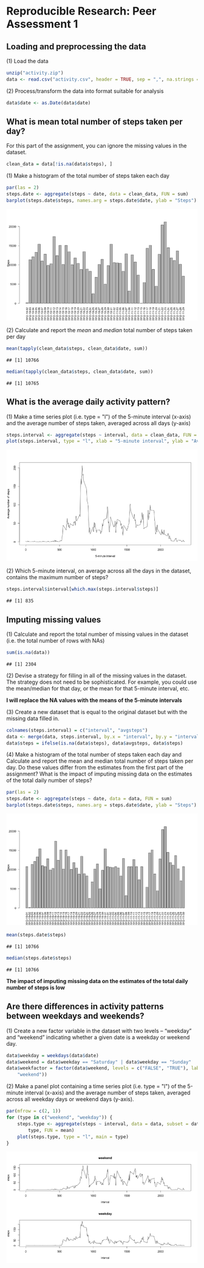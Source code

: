 # Reproducible Research: Peer Assessment 1


## Loading and preprocessing the data

(1) Load the data

```r
unzip("activity.zip")
data <- read.csv("activity.csv", header = TRUE, sep = ",", na.strings = NA)
```


(2) Process/transform the data into format suitable for analysis

```r
data$date <- as.Date(data$date)
```



## What is mean total number of steps taken per day?

For this part of the assignment, you can ignore the missing values in the dataset.

```r
clean_data = data[!is.na(data$steps), ]
```


(1) Make a histogram of the total number of steps taken each day

```r
par(las = 2)
steps.date <- aggregate(steps ~ date, data = clean_data, FUN = sum)
barplot(steps.date$steps, names.arg = steps.date$date, ylab = "Steps")
```

![plot of chunk unnamed-chunk-4](figure/unnamed-chunk-4.png) 


(2) Calculate and report the *mean* and *median* total number of steps taken per day

```r
mean(tapply(clean_data$steps, clean_data$date, sum))
```

```
## [1] 10766
```

```r
median(tapply(clean_data$steps, clean_data$date, sum))
```

```
## [1] 10765
```



## What is the average daily activity pattern?

(1) Make a time series plot (i.e. type = "l") of the 5-minute interval (x-axis) and the average number of steps taken, averaged across all days (y-axis)

```r
steps.interval <- aggregate(steps ~ interval, data = clean_data, FUN = mean)
plot(steps.interval, type = "l", xlab = "5-minute interval", ylab = "Average number of steps")
```

![plot of chunk unnamed-chunk-6](figure/unnamed-chunk-6.png) 


(2) Which 5-minute interval, on average across all the days in the dataset, contains the maximum number of steps?

```r
steps.interval$interval[which.max(steps.interval$steps)]
```

```
## [1] 835
```



## Imputing missing values

(1) Calculate and report the total number of missing values in the dataset (i.e. the total number of rows with NAs)

```r
sum(is.na(data))
```

```
## [1] 2304
```


(2) Devise a strategy for filling in all of the missing values in the dataset. The strategy does not need to be sophisticated. For example, you could use the mean/median for that day, or the mean for that 5-minute interval, etc.

<b>I will replace the NA values with the means of the 5-minute intervals</b>

(3) Create a new dataset that is equal to the original dataset but with the missing data filled in.

```r
colnames(steps.interval) = c("interval", "avgsteps")
data <- merge(data, steps.interval, by.x = "interval", by.y = "interval")
data$steps = ifelse(is.na(data$steps), data$avgsteps, data$steps)
```


(4) Make a histogram of the total number of steps taken each day and Calculate and report the mean and median total number of steps taken per day. Do these values differ from the estimates from the first part of the assignment? What is the impact of imputing missing data on the estimates of the total daily number of steps?

```r
par(las = 2)
steps.date <- aggregate(steps ~ date, data = data, FUN = sum)
barplot(steps.date$steps, names.arg = steps.date$date, ylab = "Steps")
```

![plot of chunk unnamed-chunk-10](figure/unnamed-chunk-10.png) 

```r
mean(steps.date$steps)
```

```
## [1] 10766
```

```r
median(steps.date$steps)
```

```
## [1] 10766
```


<b>The impact of imputing missing data on the estimates of the total daily number of steps is low</b>


## Are there differences in activity patterns between weekdays and weekends?

(1) Create a new factor variable in the dataset with two levels – “weekday” and “weekend” indicating whether a given date is a weekday or weekend day.

```r
data$weekday = weekdays(data$date)
data$weekend = data$weekday == "Saturday" | data$weekday == "Sunday"
data$weekfactor = factor(data$weekend, levels = c("FALSE", "TRUE"), labels = c("weekday", 
    "weekend"))
```



(2) Make a panel plot containing a time series plot (i.e. type = "l") of the 5-minute interval (x-axis) and the average number of steps taken, averaged across all weekday days or weekend days (y-axis).

```r
par(mfrow = c(2, 1))
for (type in c("weekend", "weekday")) {
    steps.type <- aggregate(steps ~ interval, data = data, subset = data$weekfactor == 
        type, FUN = mean)
    plot(steps.type, type = "l", main = type)
}
```

![plot of chunk unnamed-chunk-12](figure/unnamed-chunk-12.png) 


